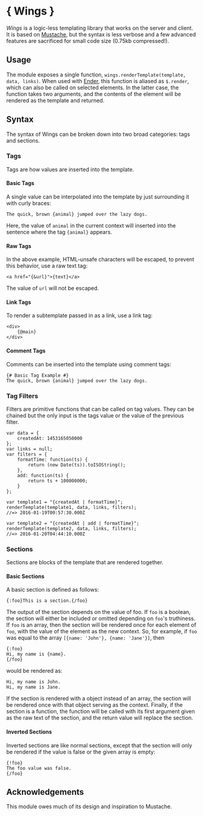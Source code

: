 { Wings }
=========

_Wings_ is a logic-less templating library that works on the server and client.
It is based on [Mustache](http://mustache.github.com/), but the syntax is less
verbose and a few advanced features are sacrificed for small code size
(0.75kb compressed!).

Usage
-----

The module exposes a single function,
`wings.renderTemplate(template, data, links)`. When used with
[Ender](http://ender.no.de), this function is aliased as `$.render`, which can
also be called on selected elements. In the latter case, the function takes
two arguments, and the contents of the element will be rendered as the
template and returned.

Syntax
------

The syntax of Wings can be broken down into two broad categories:
tags and sections.

### Tags ###

Tags are how values are inserted into the template.

#### Basic Tags ####

A single value can be interpolated into the template by just surrounding it
with curly braces:

    The quick, brown {animal} jumped over the lazy dogs.

Here, the value of `animal` in the current context will inserted into the
sentence where the tag `{animal}` appears.

#### Raw Tags ####

In the above example, HTML-unsafe characters will be escaped, to prevent this
behavior, use a raw text tag:

    <a href="{&url}">{text}</a>

The value of `url` will not be escaped.

#### Link Tags ####

To render a subtemplate passed in as a link, use a link tag:

    <div>
        {@main}
    </div>

#### Comment Tags ####

Comments can be inserted into the template using comment tags:

    {# Basic Tag Example #}
    The quick, brown {animal} jumped over the lazy dogs.

### Tag Filters ###

Filters are primitive functions that can be called on tag values. They can be
chained but the only input is the tags value or the value of the previous filter.

    var data = {
        createdAt: 1453165050000
    };
    var links = null;
    var filters = {
        formatTime: function(ts) {
            return (new Date(ts)).toISOString();
        },
        add: function(ts) {
            return ts + 100000000;
        }
    };

    var template1 = "{createdAt | formatTime}";
    renderTemplate(template1, data, links, filters);
    //=> 2016-01-19T00:57:30.000Z

    var template2 = "{createdAt | add | formatTime}";
    renderTemplate(template2, data, links, filters);
    //=> 2016-01-20T04:44:10.000Z


### Sections ###

Sections are blocks of the template that are rendered together.

#### Basic Sections ####

A basic section is defined as follows:

    {:foo}This is a section.{/foo}

The output of the section depends on the value of foo. If `foo` is a boolean,
the section will either be included or omitted depending on `foo`'s truthiness.
If `foo` is an array, then the section will be rendered once for each element
of `foo`, with the value of the element as the new context. So, for example,
if `foo` was equal to the array `[{name: 'John'}, {name: 'Jane'}]`, then

    {:foo}
    Hi, my name is {name}.
    {/foo}

would be rendered as:

    Hi, my name is John.
    Hi, my name is Jane.

If the section is rendered with a object instead of an array, the section
will be rendered once with that object serving as the context. Finally,
if the section is a function, the function will be called with its first
argument given as the raw text of the section, and the return value will
replace the section.

#### Inverted Sections ####

Inverted sections are like normal sections, except that the section will
only be rendered if the value is false or the given array is empty:

    {!foo}
    The foo value was false.
    {/foo}

Acknowledgements
----------------

This module owes much of its design and inspiration to Mustache.
